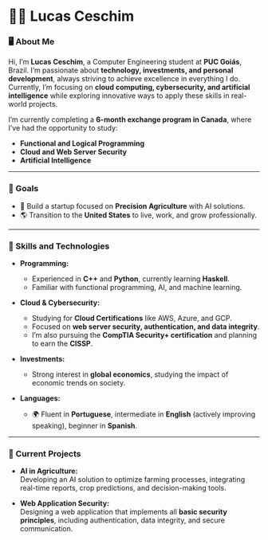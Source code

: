# 👨‍💻 Lucas Ceschim

### 🖥️ About Me  
Hi, I’m **Lucas Ceschim**, a Computer Engineering student at **PUC Goiás**, Brazil. 
I’m passionate about **technology, investments, and personal development**, always striving to achieve excellence in everything I do. 
Currently, I’m focusing on **cloud computing, cybersecurity, and artificial intelligence** while exploring innovative ways to apply these skills in real-world projects.

I’m currently completing a **6-month exchange program in Canada**, where I’ve had the opportunity to study:  
- **Functional and Logical Programming**  
- **Cloud and Web Server Security**  
- **Artificial Intelligence**  

---

### 🌟 Goals  
- 🚀 Build a startup focused on **Precision Agriculture** with AI solutions. 
- 🌎 Transition to the **United States** to live, work, and grow professionally.   

---

### 🔧 Skills and Technologies  
- **Programming:**  
  - Experienced in **C++** and **Python**, currently learning **Haskell**.  
  - Familiar with functional programming, AI, and machine learning.  

- **Cloud & Cybersecurity:**  
  - Studying for **Cloud Certifications** like AWS, Azure, and GCP.  
  - Focused on **web server security, authentication, and data integrity**.
  - I’m also pursuing the **CompTIA Security+ certification** and planning to earn the **CISSP**. 

- **Investments:**  
  - Strong interest in **global economics**, studying the impact of economic trends on society.  

- **Languages:**  
  - 🌍 Fluent in **Portuguese**, intermediate in **English** (actively improving speaking), beginner in **Spanish**.  

---

### 🚧 Current Projects  
- **AI in Agriculture:**  
  Developing an AI solution to optimize farming processes, integrating real-time reports, crop predictions, and decision-making tools.  

- **Web Application Security:**  
  Designing a web application that implements all **basic security principles**, including authentication, data integrity, and secure communication.    

